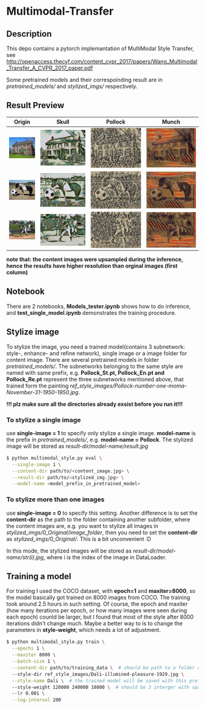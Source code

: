 # Multimodal-Transfer

## Description
This depo contains a pytorch implemantation of MultiModal Style Transfer, see http://openaccess.thecvf.com/content_cvpr_2017/papers/Wang_Multimodal_Transfer_A_CVPR_2017_paper.pdf

Some pretrained models and their correspoinding result are in *pretrained_models/* and *stylized_imgs/* respectively.


## Result Preview
|      Origin              |        Skull              |         Pollock           |             Munch
:-------------------------:|:-------------------------:|:-------------------------:|:-------------------------:
<img src="https://github.com/m990130/Multimodal-Transfer/blob/master/stylized_imgs/0_Original/image_folder/31.jpg"> | <img src="https://github.com/m990130/Multimodal-Transfer/blob/master/stylized_imgs/Skull/31.jpg"> | <img src="https://github.com/m990130/Multimodal-Transfer/blob/master/stylized_imgs/Pollock/31.jpg"> | <img src="https://github.com/m990130/Multimodal-Transfer/blob/master/stylized_imgs/Munch/31.jpg" >
<img src="https://github.com/m990130/Multimodal-Transfer/blob/master/stylized_imgs/0_Original/image_folder/88.jpg"> | <img src="https://github.com/m990130/Multimodal-Transfer/blob/master/stylized_imgs/Skull/88.jpg"> | <img src="https://github.com/m990130/Multimodal-Transfer/blob/master/stylized_imgs/Pollock/88.jpg"> | <img src="https://github.com/m990130/Multimodal-Transfer/blob/master/stylized_imgs/Munch/88.jpg">
<img src="https://github.com/m990130/Multimodal-Transfer/blob/master/stylized_imgs/0_Original/image_folder/35.jpg"> | <img src="https://github.com/m990130/Multimodal-Transfer/blob/master/stylized_imgs/Skull/35.jpg"> | <img src="https://github.com/m990130/Multimodal-Transfer/blob/master/stylized_imgs/Pollock/35.jpg"> | <img src="https://github.com/m990130/Multimodal-Transfer/blob/master/stylized_imgs/Munch/35.jpg">
**note that: the content images were upsampled during the inference, hence the results have higher resolution than orginal images (first column)**


## Notebook
There are 2 notebooks, **Models_tester.ipynb** shows how to do inference, and **test_single_model.ipynb** demonstrates the training procedure.

## Stylize image
To stylize the image, you need a trained model(contains 3 subnetwork: style-, enhance- and refine network), single image or a image folder for content image. There are several pretrained models in folder *pretrained_models/*. The subnetworks belonging to the same style are named with same prefix, e.g. **Pollock_St.pt, Pollock_En.pt and Pollock_Re.pt** represent the three subnetworks mentioned above, that trained form the painting *ref_style_images/Pollock-number-one-moma-November-31-1950-1950.jpg*.


**!!! plz make sure all the directories already exsist before you run it!!!**
### To stylize a single image
use **single-image = 1** to specify only stylize a single image. **model-name** is the prefix in *pretrained_models/*, e.g. **model-name = Pollock**. The stylized image will be stored as *result-dir/model-name/result.jpg*
```bash
$ python multimodal_style.py eval \
  --single-image 1 \
  --content-dir path/to/<content_image.jpg> \
  --result-dir path/to/<stylized_img.jpg> \
  --model-name <model_prefix_in_pretrained_model>
```
### To stylize more than one images
use **single-image = 0** to specify this setting. Another difference is to set the **content-dir** as the path to the folder containing another subfolder, where the content images are, e.g. you want to stylize all images in *stylized_imgs/0_Original/image_folder*, then you need to set the **content-dir** as *stylized_imgs/0_Original/*. This is a bit unconvenient :D

In this mode, the stylized images will be stored as *result-dir/model-name/str(i).jpg*, where i is the index of the image in DataLoader.


## Training a model
For training I used the COCO dataset, with **epoch=1** and **maxiter=8000**, so the model basically got trained on 8000 images from COCO. The training took around 2.5 hours in such setting. Of course, the epoch and maxiter (how many iterations per epoch, or how many images were seen during each epoch) counld be larger, but I found that most of the style after 8000 iterations didn't change much. Maybe a better way to is to change the parameters in **style-weight**, which needs a lot of adjustment.
```bash
$ python multimodal_style.py train \
  --epochs 1 \
  --maxiter 8000 \
  --batch-size 1 \
  --content-dir path/to/training_data \  # should be path to a folder containing a subfolder 
  --style-dir ref_style_images/Dali-illumined-pleasure-1929.jpg \
  --style-name Dali \  # the trained model will be saved with this prefix
  --style-weight 120000 240000 18000 \  # should be 3 interger with space in between here
  --lr 0.001 \
  --log-interval 200
```
